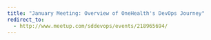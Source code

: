 ```yaml
---
title: "January Meeting: Overview of OneHealth's DevOps Journey"
redirect_to:
  - http://www.meetup.com/sddevops/events/218965694/
---
```


